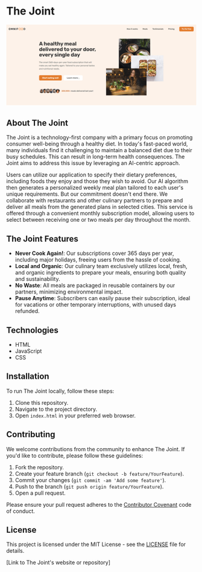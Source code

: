 # The Joint
![The Joint Hero Page](/img/The_Joint-1-min.png)
## About The Joint

The Joint is a technology-first company with a primary focus on promoting consumer well-being through a healthy diet. In today's fast-paced world, many individuals find it challenging to maintain a balanced diet due to their busy schedules. This can result in long-term health consequences. The Joint aims to address this issue by leveraging an AI-centric approach.

Users can utilize our application to specify their dietary preferences, including foods they enjoy and those they wish to avoid. Our AI algorithm then generates a personalized weekly meal plan tailored to each user's unique requirements. But our commitment doesn't end there. We collaborate with restaurants and other culinary partners to prepare and deliver all meals from the generated plans in selected cities. This service is offered through a convenient monthly subscription model, allowing users to select between receiving one or two meals per day throughout the month.

## The Joint Features

- **Never Cook Again!**: Our subscriptions cover 365 days per year, including major holidays, freeing users from the hassle of cooking.
- **Local and Organic**: Our culinary team exclusively utilizes local, fresh, and organic ingredients to prepare your meals, ensuring both quality and sustainability.
- **No Waste**: All meals are packaged in reusable containers by our partners, minimizing environmental impact.
- **Pause Anytime**: Subscribers can easily pause their subscription, ideal for vacations or other temporary interruptions, with unused days refunded.

## Technologies

- HTML
- JavaScript
- CSS

## Installation

To run The Joint locally, follow these steps:

1. Clone this repository.
2. Navigate to the project directory.
3. Open `index.html` in your preferred web browser.

## Contributing

We welcome contributions from the community to enhance The Joint. If you'd like to contribute, please follow these guidelines:

1. Fork the repository.
2. Create your feature branch (`git checkout -b feature/YourFeature`).
3. Commit your changes (`git commit -am 'Add some feature'`).
4. Push to the branch (`git push origin feature/YourFeature`).
5. Open a pull request.

Please ensure your pull request adheres to the [Contributor Covenant](CONTRIBUTING.md) code of conduct.

## License

This project is licensed under the MIT License - see the [LICENSE](LICENSE) file for details.

[Link to The Joint's website or repository] 

